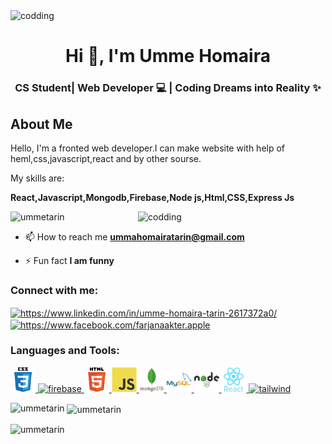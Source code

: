 
<img  alt="codding"  src="https://i.ibb.co/HpNK1NH/Black-and-Neon-Green-Sci-Fi-Futuristic-Minimalist-Gaming-You-Tube-Banner-4.png">
<h1 align="center">Hi 👋, I'm Umme Homaira</h1>
<h3 align="center">CS Student| Web Developer 💻 | Coding Dreams into Reality ✨</h3>
<div>
  <section id="about">
            <h2 height="50">About Me</h2>
            <p width="30" height="30" class="color-blue">Hello, I'm a fronted web developer.I can make website with help of heml,css,javascript,react and by other sourse.</p>
          <p height="30">My skills are:</p> 
  <b>  <p class="color-green">React,Javascript,Mongodb,Firebase,Node js,Html,CSS,Express Js</p></b>
  </section>
</div>
<img align="right" alt="codding" width="300" src="https://camo.githubusercontent.com/691cdc5f9c4dc0e88650b97d480af9237d9422963bd1184f95e00087d3aa8bbd/68747470733a2f2f692e696d6775722e636f6d2f72486c456444712e676966">

<p align="left"> <img src="https://komarev.com/ghpvc/?username=ummetarin&label=Profile%20views&color=0e75b6&style=flat" alt="ummetarin" /> </p>

- 📫 How to reach me **ummahomairatarin@gmail.com**

- ⚡ Fun fact **I am funny**

<h3 align="left">Connect with me:</h3>
<p align="left">
<a href="https://linkedin.com/in/https://www.linkedin.com/in/umme-homaira-tarin-2617372a0/" target="blank"><img align="center" src="https://raw.githubusercontent.com/rahuldkjain/github-profile-readme-generator/master/src/images/icons/Social/linked-in-alt.svg" alt="https://www.linkedin.com/in/umme-homaira-tarin-2617372a0/" height="30" width="40" /></a>
<a href="https://fb.com/https://www.facebook.com/farjanaakter.apple" target="blank"><img align="center" src="https://raw.githubusercontent.com/rahuldkjain/github-profile-readme-generator/master/src/images/icons/Social/facebook.svg" alt="https://www.facebook.com/farjanaakter.apple" height="30" width="40" /></a>
</p>

<h3 align="left">Languages and Tools:</h3>
<p align="left"> <a href="https://www.w3schools.com/css/" target="_blank" rel="noreferrer"> <img src="https://raw.githubusercontent.com/devicons/devicon/master/icons/css3/css3-original-wordmark.svg" alt="css3" width="40" height="40"/> </a> <a href="https://firebase.google.com/" target="_blank" rel="noreferrer"> <img src="https://www.vectorlogo.zone/logos/firebase/firebase-icon.svg" alt="firebase" width="40" height="40"/> </a> <a href="https://www.w3.org/html/" target="_blank" rel="noreferrer"> <img src="https://raw.githubusercontent.com/devicons/devicon/master/icons/html5/html5-original-wordmark.svg" alt="html5" width="40" height="40"/> </a> <a href="https://developer.mozilla.org/en-US/docs/Web/JavaScript" target="_blank" rel="noreferrer"> <img src="https://raw.githubusercontent.com/devicons/devicon/master/icons/javascript/javascript-original.svg" alt="javascript" width="40" height="40"/> </a> <a href="https://www.mongodb.com/" target="_blank" rel="noreferrer"> <img src="https://raw.githubusercontent.com/devicons/devicon/master/icons/mongodb/mongodb-original-wordmark.svg" alt="mongodb" width="40" height="40"/> </a> <a href="https://www.mysql.com/" target="_blank" rel="noreferrer"> <img src="https://raw.githubusercontent.com/devicons/devicon/master/icons/mysql/mysql-original-wordmark.svg" alt="mysql" width="40" height="40"/> </a> <a href="https://nodejs.org" target="_blank" rel="noreferrer"> <img src="https://raw.githubusercontent.com/devicons/devicon/master/icons/nodejs/nodejs-original-wordmark.svg" alt="nodejs" width="40" height="40"/> </a> <a href="https://reactjs.org/" target="_blank" rel="noreferrer"> <img src="https://raw.githubusercontent.com/devicons/devicon/master/icons/react/react-original-wordmark.svg" alt="react" width="40" height="40"/> </a> <a href="https://tailwindcss.com/" target="_blank" rel="noreferrer"> <img src="https://www.vectorlogo.zone/logos/tailwindcss/tailwindcss-icon.svg" alt="tailwind" width="40" height="40"/> </a> </p>

<p><img align="left" src="https://github-readme-stats.vercel.app/api/top-langs?username=ummetarin&show_icons=true&locale=en&layout=compact" alt="ummetarin" /></p>

<p>&nbsp;<img align="center" src="https://github-readme-stats.vercel.app/api?username=ummetarin&show_icons=true&locale=en" alt="ummetarin" /></p>

<p><img align="center" src="https://github-readme-streak-stats.herokuapp.com/?user=ummetarin&" alt="ummetarin" /></p>
